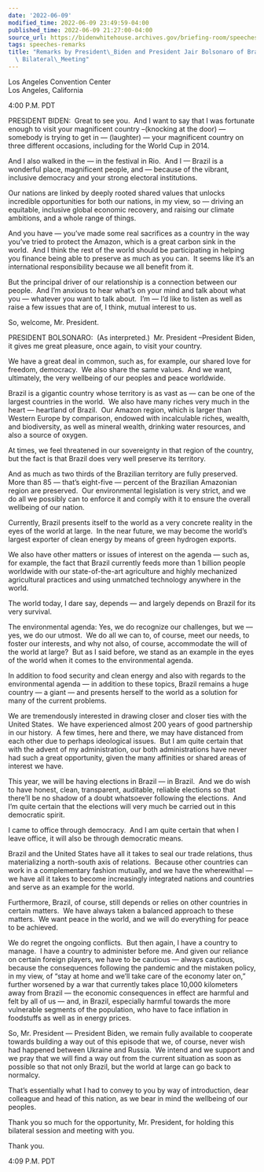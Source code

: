 ```yaml
---
date: '2022-06-09'
modified_time: 2022-06-09 23:49:59-04:00
published_time: 2022-06-09 21:27:00-04:00
source_url: https://bidenwhitehouse.archives.gov/briefing-room/speeches-remarks/2022/06/09/remarks-by-president-biden-and-president-jair-bolsonaro-of-brazil-before-bilateral-meeting/
tags: speeches-remarks
title: "Remarks by President\_Biden and President Jair Bolsonaro of Brazil Before\
  \ Bilateral\_Meeting"
---
```

 
Los Angeles Convention Center  
Los Angeles, California

4:00 P.M. PDT

PRESIDENT BIDEN:  Great to see you.  And I want to say that I was
fortunate enough to visit your magnificent country –(knocking at the
door) — somebody is trying to get in — (laughter) — your magnificent
country on three different occasions, including for the World Cup in
2014. 

And I also walked in the — in the festival in Rio.  And I — Brazil is a
wonderful place, magnificent people, and — because of the vibrant,
inclusive democracy and your strong electoral institutions.

Our nations are linked by deeply rooted shared values that unlocks
incredible opportunities for both our nations, in my view, so — driving
an equitable, inclusive global economic recovery, and raising our
climate ambitions, and a whole range of things. 

And you have — you’ve made some real sacrifices as a country in the way
you’ve tried to protect the Amazon, which is a great carbon sink in the
world.  And I think the rest of the world should be participating in
helping you finance being able to preserve as much as you can.  It seems
like it’s an international responsibility because we all benefit from
it. 

But the principal driver of our relationship is a connection between our
people.  And I’m anxious to hear what’s on your mind and talk about what
you — whatever you want to talk about.  I’m — I’d like to listen as well
as raise a few issues that are of, I think, mutual interest to us. 

So, welcome, Mr. President.

PRESIDENT BOLSONARO:  (As interpreted.)  Mr. President –President Biden,
it gives me great pleasure, once again, to visit your country. 

We have a great deal in common, such as, for example, our shared love
for freedom, democracy.  We also share the same values.  And we want,
ultimately, the very wellbeing of our peoples and peace worldwide.

Brazil is a gigantic country whose territory is as vast as — can be one
of the largest countries in the world.  We also have many riches very
much in the heart — heartland of Brazil.  Our Amazon region, which is
larger than Western Europe by comparison, endowed with incalculable
riches, wealth, and biodiversity, as well as mineral wealth, drinking
water resources, and also a source of oxygen.

At times, we feel threatened in our sovereignty in that region of the
country, but the fact is that Brazil does very well preserve its
territory. 

And as much as two thirds of the Brazilian territory are fully
preserved.  More than 85 — that’s eight-five — percent of the Brazilian
Amazonian region are preserved.  Our environmental legislation is very
strict, and we do all we possibly can to enforce it and comply with it
to ensure the overall wellbeing of our nation. 

Currently, Brazil presents itself to the world as a very concrete
reality in the eyes of the world at large.  In the near future, we may
become the world’s largest exporter of clean energy by means of green
hydrogen exports.

We also have other matters or issues of interest on the agenda — such
as, for example, the fact that Brazil currently feeds more than 1
billion people worldwide with our state-of-the-art agriculture and
highly mechanized agricultural practices and using unmatched technology
anywhere in the world.

The world today, I dare say, depends — and largely depends on Brazil for
its very survival.

The environmental agenda: Yes, we do recognize our challenges, but we —
yes, we do our utmost.  We do all we can to, of course, meet our needs,
to foster our interests, and why not also, of course, accommodate the
will of the world at large?  But as I said before, we stand as an
example in the eyes of the world when it comes to the environmental
agenda. 

In addition to food security and clean energy and also with regards to
the environmental agenda — in addition to these topics, Brazil remains a
huge country — a giant — and presents herself to the world as a solution
for many of the current problems.

We are tremendously interested in drawing closer and closer ties with
the United States.  We have experienced almost 200 years of good
partnership in our history.  A few times, here and there, we may have
distanced from each other due to perhaps ideological issues.  But I am
quite certain that with the advent of my administration, our both
administrations have never had such a great opportunity, given the many
affinities or shared areas of interest we have.

This year, we will be having elections in Brazil — in Brazil.  And we do
wish to have honest, clean, transparent, auditable, reliable elections
so that there’ll be no shadow of a doubt whatsoever following the
elections.  And I’m quite certain that the elections will very much be
carried out in this democratic spirit.

I came to office through democracy.  And I am quite certain that when I
leave office, it will also be through democratic means.

Brazil and the United States have all it takes to seal our trade
relations, thus materializing a north-south axis of relations.  Because
other countries can work in a complementary fashion mutually, and we
have the wherewithal — we have all it takes to become increasingly
integrated nations and countries and serve as an example for the world.

Furthermore, Brazil, of course, still depends or relies on other
countries in certain matters.  We have always taken a balanced approach
to these matters.  We want peace in the world, and we will do everything
for peace to be achieved.

We do regret the ongoing conflicts.  But then again, I have a country to
manage.  I have a country to administer before me. And given our
reliance on certain foreign players, we have to be cautious — always
cautious, because the consequences following the pandemic and the
mistaken policy, in my view, of “stay at home and we’ll take care of the
economy later on,” further worsened by a war that currently takes place
10,000 kilometers away from Brazil — the economic consequences in effect
are harmful and felt by all of us — and, in Brazil, especially harmful
towards the more vulnerable segments of the population, who have to face
inflation in foodstuffs as well as in energy prices.

So, Mr. President — President Biden, we remain fully available to
cooperate towards building a way out of this episode that we, of course,
never wish had happened between Ukraine and Russia.  We intend and we
support and we pray that we will find a way out from the current
situation as soon as possible so that not only Brazil, but the world at
large can go back to normalcy. 

That’s essentially what I had to convey to you by way of introduction,
dear colleague and head of this nation, as we bear in mind the wellbeing
of our peoples.

Thank you so much for the opportunity, Mr. President, for holding this
bilateral session and meeting with you.

Thank you.

4:09 P.M. PDT
